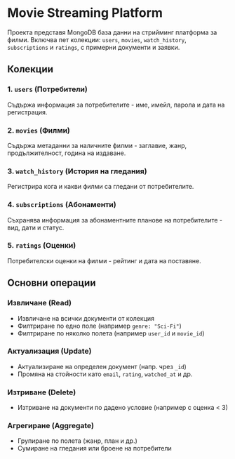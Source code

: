 # Movie Streaming Platform

Проекта представя MongoDB база данни на стрийминг платформа за филми. Включва пет колекции: `users`, `movies`, `watch_history`, `subscriptions` и `ratings`, с примерни документи и заявки.

## Колекции

### 1. `users` (Потребители)
Съдържа информация за потребителите - име, имейл, парола и дата на регистрация.

### 2. `movies` (Филми)
Съдържа метаданни за наличните филми - заглавие, жанр, продължителност, година на издаване.

### 3. `watch_history` (История на гледания)
Регистрира кога и какви филми са гледани от потребителите.

### 4. `subscriptions` (Абонаменти)
Съхранява информация за абонаментните планове на потребителите - вид, дати и статус.

### 5. `ratings` (Оценки)
Потребителски оценки на филми - рейтинг и дата на поставяне.

## Основни операции

### Извличане (Read)
- Извличане на всички документи от колекция
- Филтриране по едно поле (например `genre: "Sci-Fi"`)
- Филтриране по няколко полета (например `user_id` и `movie_id`)

### Актуализация (Update)
- Актуализиране на определен документ (напр. чрез `_id`)
- Промяна на стойности като `email`, `rating`, `watched_at` и др.

### Изтриване (Delete)
- Изтриване на документи по дадено условие (например с оценка < 3)

### Агрегиране (Aggregate)
- Групиране по полета (жанр, план и др.)
- Сумиране на гледания или броене на потребители
